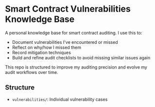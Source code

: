 # Smart Contract Vulnerabilities Knowledge Base

A personal knowledge base for smart contract auditing. I use this to:

- Document vulnerabilities I've encountered or missed
- Reflect on why/how I missed them
- Record mitigation techniques
- Build and refine audit checklists to avoid missing similar issues again

This repo is structured to improve my auditing precision and evolve my audit workflows over time.

## Structure

- `vulnerabilities/`: Individual vulnerability cases
